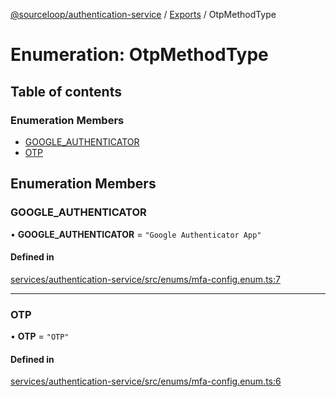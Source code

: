 [@sourceloop/authentication-service](../README.md) / [Exports](../modules.md) / OtpMethodType

# Enumeration: OtpMethodType

## Table of contents

### Enumeration Members

- [GOOGLE\_AUTHENTICATOR](OtpMethodType.md#google_authenticator)
- [OTP](OtpMethodType.md#otp)

## Enumeration Members

### GOOGLE\_AUTHENTICATOR

• **GOOGLE\_AUTHENTICATOR** = ``"Google Authenticator App"``

#### Defined in

[services/authentication-service/src/enums/mfa-config.enum.ts:7](https://github.com/sourcefuse/loopback4-microservice-catalog/blob/bc2553587/services/authentication-service/src/enums/mfa-config.enum.ts#L7)

___

### OTP

• **OTP** = ``"OTP"``

#### Defined in

[services/authentication-service/src/enums/mfa-config.enum.ts:6](https://github.com/sourcefuse/loopback4-microservice-catalog/blob/bc2553587/services/authentication-service/src/enums/mfa-config.enum.ts#L6)
